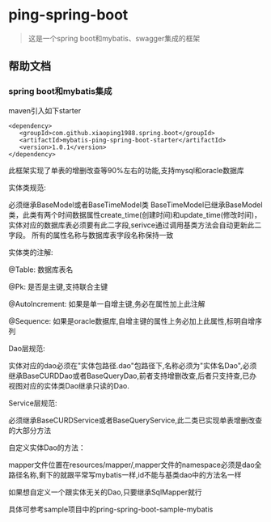 # ping-spring-boot

> 这是一个spring boot和mybatis、swagger集成的框架

## 帮助文档

### spring boot和mybatis集成

maven引入如下starter

    <dependency>
       <groupId>com.github.xiaoping1988.spring.boot</groupId>
       <artifactId>mybatis-ping-spring-boot-starter</artifactId>
       <version>1.0.1</version>
    </dependency>
    
此框架实现了单表的增删改查等90%左右的功能,支持mysql和oracle数据库

实体类规范:

必须继承BaseModel或者BaseTimeModel类
BaseTimeModel已继承BaseModel类，此类有两个时间数据属性create_time(创建时间)和update_time(修改时间)，实体对应的数据库表必须要有此二字段,serivce通过调用基类方法会自动更新此二字段。
所有的属性名称与数据库表字段名称保持一致

实体类的注解:

@Table: 数据库表名

@Pk: 是否是主键,支持联合主键

@AutoIncrement: 如果是单一自增主键,务必在属性加上此注解

@Sequence: 如果是oracle数据库,自增主键的属性上务必加上此属性,标明自增序列

Dao层规范:

实体对应的dao必须在"实体包路径.dao"包路径下,名称必须为"实体名Dao",必须继承BaseCURDDao或者BaseQueryDao,前者支持增删改查,后者只支持查,已办视图对应的实体类Dao继承只读的Dao.

Service层规范:

必须继承BaseCURDService或者BaseQueryService,此二类已实现单表增删改查的大部分方法

自定义实体Dao的方法：

mapper文件位置在resources/mapper/,mapper文件的namespace必须是dao全路径名称,剩下的就跟平常写mybatis一样,id不能与基类dao中的方法名一样

如果想自定义一个跟实体无关的Dao,只要继承SqlMapper就行

具体可参考sample项目中的pring-spring-boot-sample-mybatis